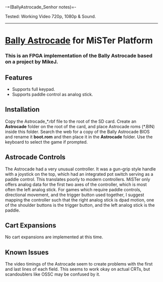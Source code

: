-=(BallyAstrocade_Senhor notes)=-

Tested: Working Video 720p, 1080p & Sound.  

___
# [Bally Astrocade](https://en.wikipedia.org/wiki/Bally_Astrocade) for MiSTer Platform

### This is an FPGA implementation of the Bally Astrocade based on a project by MikeJ.

## Features
 * Supports full keypad.
 * Supports paddle control as analog stick.

## Installation
Copy the Astrocade_\*.rbf file to the root of the SD card. Create an **Astrocade** folder on the root of the card, and place Astrocade roms (\*.BIN) inside this folder. Search the web for a copy of the Bally Astrocade BIOS and rename it **boot.rom** and then place it in the **Astrocade** folder. Use the keyboard to select the game if prompted.

## Astrocade Controls
The Astrocade had a very unusual controller. It was a gun-grip style handle with a joystick on the top, which had an integrated pot switch serving as a paddle control. This translates poorly to modern controllers. MiSTer only offers analog data for the first two axes of the controller, which is most often the left analog stick. For games which require paddle controls, directional movement, and the trigger button used together, I suggest mapping the controller such that the right analog stick is dpad motion, one of the shoulder buttons is the trigger button, and the left analog stick is the paddle.

## Cart Expansions
No cart expansions are implemented at this time.

## Known Issues
The video timings of the Astrocade seem to create problems with the first and last lines of each field. This seems to work okay on actual CRTs, but scandoublers like OSSC may be confused by it.
